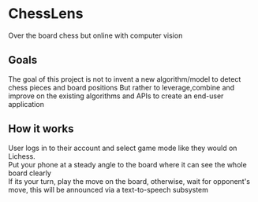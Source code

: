 # ChessLens
Over the board chess but online with computer vision
## Goals
The goal of this project is not to invent a new algorithm/model to detect chess pieces and board positions But rather to leverage,combine and improve on the existing algorithms and APIs to create
an end-user application
## How it works
User logs in to their account and select game mode like they would on Lichess. <br/>
Put your phone at a steady angle to the board where it can see the whole board clearly <br/>
If its your turn, play the move on the board, otherwise, wait for opponent's move, this will be announced via a text-to-speech subsystem <br />
